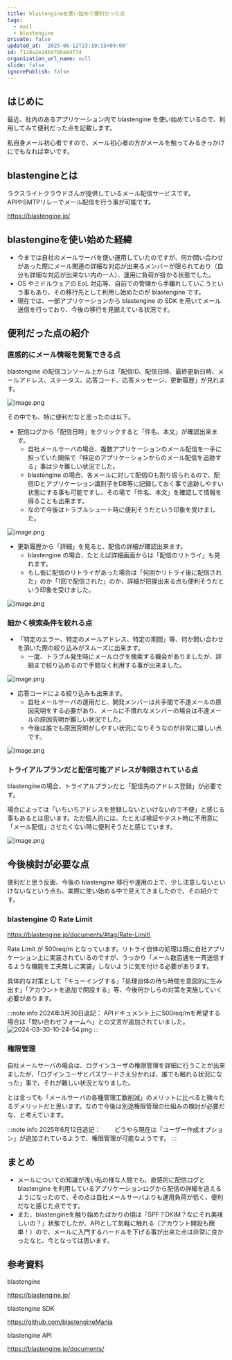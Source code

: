 ```yaml
---
title: blastengineを使い始めて便利だった点
tags:
  - mail
  - blastengine
private: false
updated_at: '2025-06-12T23:19:15+09:00'
id: f128a2e2dbd78be84f74
organization_url_name: null
slide: false
ignorePublish: false
---
```

## はじめに

最近、社内のあるアプリケーション内で blastengine を使い始めているので、利用してみて便利だった点を記載します。

私自身メール初心者ですので、メール初心者の方がメールを触ってみるきっかけにでもなれば幸いです。

## blastengineとは

ラクスライトクラウドさんが提供しているメール配信サービスです。  
APIやSMTPリレーでメール配信を行う事が可能です。

https://blastengine.jp/

## blastengineを使い始めた経緯

- 今までは自社のメールサーバを使い運用していたのですが、何か問い合わせがあった際にメール関連の詳細な対応が出来るメンバーが限られており（自分も詳細な対応が出来ない内の一人）、運用に負荷が掛かる状態でした。
- OS やミドルウェアの EoL 対応等、自前での管理から手離れしていこうという事もあり、その移行先として利用し始めたのが blastengine です。
- 現在では、一部アプリケーションから blastengine の SDK を用いてメール送信を行っており、今後の移行を見据えている状況です。

## 便利だった点の紹介

### 直感的にメール情報を閲覧できる点

blastengine の配信コンソール上からは「配信ID、配信日時、最終更新日時、メールアドレス、ステータス、応答コード、応答メッセージ、更新履歴」が見れます。  

![image.png](https://qiita-image-store.s3.ap-northeast-1.amazonaws.com/0/411902/1425a174-e4b1-50ad-cdae-0303032b5ac8.png)

その中でも、特に便利だなと思ったのは以下。

- 配信ログから「配信日時」をクリックすると「件名、本文」が確認出来ます。
  - 自社メールサーバの場合、複数アプリケーションのメール配信を一手に担っていた関係で「特定のアプリケーションからのメール配信を追跡する」事は少々難しい状況でした。
  - blastengine の場合、各メールに対して配信IDも割り振られるので、配信IDとアプリケーション識別子をDB等に記録しておく事で追跡しやすい状態にする事も可能ですし、その場で「件名、本文」を確認して情報を得ることも出来ます。
  - なので今後はトラブルシュート時に便利そうだという印象を受けました。

![image.png](https://qiita-image-store.s3.ap-northeast-1.amazonaws.com/0/411902/146909a9-305d-b542-3a26-7b7dc2560c4c.png)

- 更新履歴から「詳細」を見ると、配信の詳細が確認出来ます。
  - blastengine の場合、たとえば詳細画面からは「配信のリトライ」も見れます。
  - もし仮に配信のリトライがあった場合は「何回かリトライ後に配信された」のか「1回で配信された」のか、詳細が把握出来る点も便利そうだという印象を受けました。

![image.png](https://qiita-image-store.s3.ap-northeast-1.amazonaws.com/0/411902/a6960ab0-088d-2dd8-0d1e-91c89a171e37.png)

### 細かく検索条件を絞れる点

- 「特定のエラー、特定のメールアドレス、特定の期間」等、何か問い合わせを頂いた際の絞り込みがスムーズに出来ます。
  - 一度、トラブル発生時にメールログを検索する機会がありましたが、詳細まで絞り込めるので手間なく利用する事が出来ました。

![image.png](https://qiita-image-store.s3.ap-northeast-1.amazonaws.com/0/411902/853dc0e9-cf09-3919-67db-2b32f2900bba.png)

- 応答コードによる絞り込みも出来ます。
  - 自社メールサーバの運用だと、開発メンバーは片手間で不達メールの原因究明をする必要があり、メールに不慣れなメンバーの場合は不達メールの原因究明が難しい状況でした。
  - 今後は誰でも原因究明がしやすい状況になりそうなのが非常に嬉しい点です。

![image.png](https://qiita-image-store.s3.ap-northeast-1.amazonaws.com/0/411902/4c691242-0153-9299-5b5b-5990c832fb6e.png)

### トライアルプランだと配信可能アドレスが制限されている点

blastengineの場合、トライアルプランだと「配信先のアドレス登録」が必要です。

場合によっては「いちいちアドレスを登録しないといけないので不便」と感じる事もあるとは思います。ただ個人的には、たとえば検証やテスト時に不用意に「メール配信」させたくない時に便利そうだと感じています。

![image.png](https://qiita-image-store.s3.ap-northeast-1.amazonaws.com/0/411902/f8bc57bc-9d70-82f9-607b-689ab4aeb137.png)

## 今後検討が必要な点

便利だと思う反面、今後の blastengine 移行や運用の上で、少し注意しないといけないなという点も、実際に使い始める中で見えてきましたので、その紹介です。

### blastengine の Rate Limit

https://blastengine.jp/documents/#tag/Rate-Limit\

Rate Limit が 500req/m となっています。リトライ自体の処理は既に自社アプリケーション上に実装されているのですが、うっかり「メール数百通を一斉送信するような機能を工夫無しに実装」しないように気を付ける必要があります。

具体的な対策として「キューイングする」「処理自体の待ち時間を意図的に生み出す」「アカウントを追加で開設する」等、今後何かしらの対策を実施していく必要があります。

:::note info
2024年3月30日追記：
APIドキュメント上に500req/mを希望する場合は「問い合わせフォームへ」との文言が追加されていました。
![2024-03-30-10-24-54.png](https://qiita-image-store.s3.ap-northeast-1.amazonaws.com/0/411902/c682f0c8-00b5-6747-a9fe-4b8bda4573f3.png)
:::

### 権限管理

自社メールサーバの場合は、ログインユーザの権限管理を詳細に行うことが出来ましたが、「ログインユーザとパスワードさえ分かれば、誰でも触れる状況になった」事で、それが難しい状況となりました。

とは言っても「メールサーバの各種管理工数削減」のメリットに比べると微々たるデメリットだと思います。なので今後は別途権限管理の仕組みの検討が必要だな、と考えています。

:::note info
2025年6月12日追記：　　
どうやら現在は「ユーザー作成オプション」が追加されているようで、権限管理が可能なようです。
:::

## まとめ

- メールについての知識が浅い私の様な人間でも、直感的に配信ログと blastengine を利用しているアプリケーションログから配信の詳細を追えるようになったので、その点は自社メールサーバよりも運用負荷が低く、便利だなと感じた点でです。
- また、blastengineを触り始めたばかりの頃は「SPF？DKIM？なにそれ美味しいの？」状態でしたが、APIとして気軽に触れる（アカウント開設も簡単！）ので、メールに入門するハードルを下げる事が出来た点は非常に良かったなと、今となっては思います。

## 参考資料

blastengine

https://blastengine.jp/

blastengine SDK

https://github.com/blastengineMania

blastengine API

https://blastengine.jp/documents/
